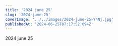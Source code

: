 ```yaml
---
title: '2024 june 25'
slug: '2024-june-25'
coverImage: '../../images/2024-june-25-Y4Nj.jpg'
publishedAt: '2024-06-25T07:17:52.094Z'
---
```


2024 june 25